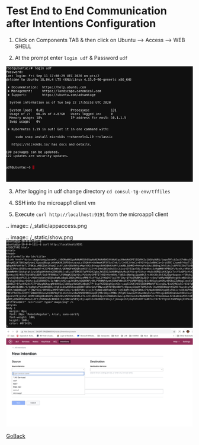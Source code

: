 #  Test End to End Communication after Intentions Configuration

1. Click on Components TAB & then click on Ubuntu --> Access --> WEB SHELL

2. At the prompt enter ``` login udf ``` & Password ``` udf ```


 ![alt text](../../../../../../../../../../../../../images/less1-4.png)

3. After logging in udf change directory ```cd consul-tg-env/tffiles```

4. SSH into the microapp1 client vm

5. Execute ```curl http://localhost:9191``` from the microapp1 client


 .. image:: /_static/appaccess.png

 .. image:: /_static/show.png
 ![alt text](../../../../../../../../../../../../../images/appaccess.png)
 ![alt text](../../../../../../../../../../../../../images/show.png)

[GoBack](../README.md)
